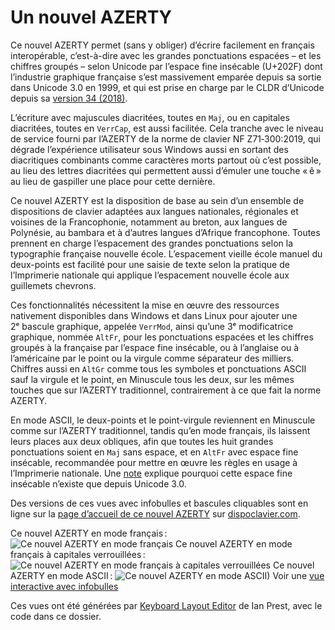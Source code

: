 # Un nouvel AZERTY

Ce nouvel AZERTY permet (sans y obliger) d’écrire facilement en français interopérable, c’est-à-dire avec les grandes ponctuations espacées – et les chiffres groupés – selon Unicode par l’espace fine insécable (U+202F) dont l’industrie graphique française s’est massivement emparée depuis sa sortie dans Unicode 3.0 en 1999, et qui est prise en charge par le CLDR d’Unicode depuis sa [version 34 (2018)](https://cldr.unicode.org/downloads/cldr-34#h.q1mr39yetx2z_l).

L’écriture avec majuscules diacritées, toutes en `Maj`, ou en capitales diacritées, toutes en `VerrCap`, est aussi facilitée. Cela tranche avec le niveau de service fourni par l’AZERTY de la norme de clavier NF Z71‑300:2019, qui dégrade l’expérience utilisateur sous Windows aussi en sortant des diacritiques combinants comme caractères morts partout où c’est possible, au lieu des lettres diacritées qui permettent aussi d’émuler une touche « ê » au lieu de gaspiller une place pour cette dernière.

Ce nouvel AZERTY est la disposition de base au sein d’un ensemble de dispositions de clavier adaptées aux langues nationales, régionales et voisines de la Francophonie, notamment au breton, aux langues de Polynésie, au bambara et à d’autres langues d’Afrique francophone. Toutes prennent en charge l’espacement des grandes ponctuations selon la typographie française nouvelle école. L’espacement vieille école manuel du deux-points est facilité pour une saisie de texte selon la pratique de l’Imprimerie nationale qui applique l’espacement nouvelle école aux guillemets chevrons.

Ces fonctionnalités nécessitent la mise en œuvre des ressources nativement disponibles dans Windows et dans Linux pour ajouter une 2ᵉ bascule graphique, appelée `VerrMod`, ainsi qu’une 3ᵉ modificatrice graphique, nommée `AltFr`, pour les ponctuations espacées et les chiffres groupés à la française par l’espace fine insécable, ou à l’anglaise ou à l’américaine par le point ou la virgule comme séparateur des milliers. Chiffres aussi en `AltGr` comme tous les symboles et ponctuations ASCII sauf la virgule et le point, en Minuscule tous les deux, sur les mêmes touches que sur l’AZERTY traditionnel, contrairement à ce que fait la norme AZERTY.

En mode ASCII, le deux-points et le point-virgule reviennent en Minuscule comme sur l’AZERTY traditionnel, tandis qu’en mode français, ils laissent leurs places aux deux obliques, afin que toutes les huit grandes ponctuations soient en `Maj` sans espace, et en `AltFr` avec espace fine insécable, recommandée pour mettre en œuvre les règles en usage à l’Imprimerie nationale. Une [note](https://dispoclavier.com/nouvel-azerty/#note-2250-2-a) explique pourquoi cette espace fine insécable n’existe que depuis Unicode 3.0.

Des versions de ces vues avec infobulles et bascules cliquables sont en ligne sur la [page d’accueil de ce nouvel AZERTY](https://dispoclavier.com/nouvel-azerty/) sur [dispoclavier.com](https://dispoclavier.com).

Ce nouvel AZERTY en mode français :
![Ce nouvel AZERTY en mode français](https://dispoclavier.com/img/nouvel-azerty.png)
Ce nouvel AZERTY en mode français à capitales verrouillées :
![Ce nouvel AZERTY en mode français à capitales verrouillées](https://dispoclavier.com/img/nouvel-azerty-verrcap.png)
Ce nouvel AZERTY en mode ASCII :
![Ce nouvel AZERTY en mode ASCII)](https://dispoclavier.com/img/nouvel-azerty-verrmod.png)
Voir une [vue interactive avec infobulles](https://dispoclavier.com/nouvel-azerty/#nouvel-azerty)

Ces vues ont été générées par [Keyboard Layout Editor](http://keyboard-layout-editor.com) de Ian Prest, avec le code dans ce dossier.
